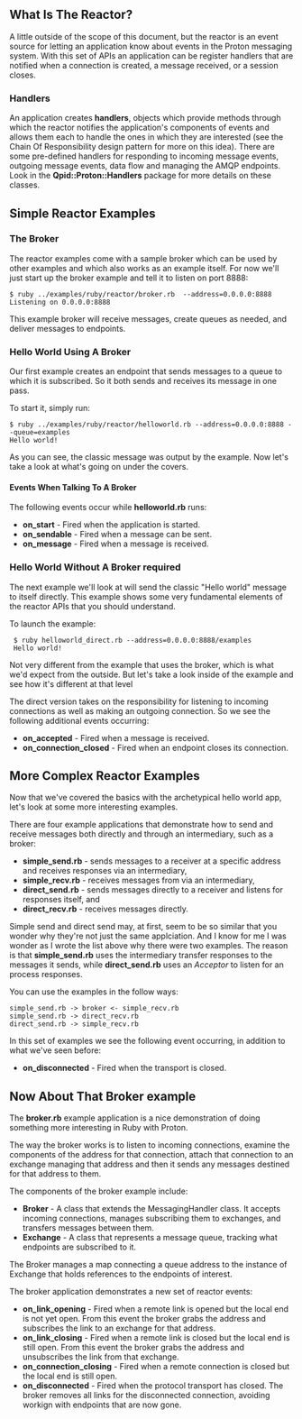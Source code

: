 ## What Is The Reactor?

A little outside of the scope of this document, but the reactor is an event source for letting an application know about events in the Proton messaging system. With this set of APIs an application can be register handlers that are notified when a connection is created, a message received, or a session closes.

### Handlers

An application creates **handlers**, objects which provide methods through which the reactor notifies the application's components of events and allows them each to handle the ones in which they are interested (see the Chain Of Responsibility design pattern for more on this idea). There are some pre-defined handlers for responding to incoming message events, outgoing message events, data flow and managing the AMQP endpoints. Look in the **Qpid::Proton::Handlers** package for more details on these classes.

## Simple Reactor Examples

### The Broker

The reactor examples come with a sample broker which can be used by other examples and which also works as an example itself. For now we'll just start up the broker example and tell it to listen on port 8888:

````
$ ruby ../examples/ruby/reactor/broker.rb  --address=0.0.0.0:8888
Listening on 0.0.0.0:8888
````

This example broker will receive messages, create queues as needed, and deliver messages to endpoints.

### Hello World Using A Broker

Our first example creates an endpoint that sends messages to a queue to which it is subscribed. So it both sends and receives its message in one pass.

To start it, simply run:

```
$ ruby ../examples/ruby/reactor/helloworld.rb --address=0.0.0.0:8888 --queue=examples
Hello world!
```

As you can see, the classic message was output by the example. Now let's take a look at what's going on under the covers.

#### Events When Talking To A Broker

The following events occur while **helloworld.rb** runs:

 * **on_start** - Fired when the application is started.
 * **on_sendable** - Fired when a message can be sent.
 * **on_message** - Fired when a message is received.

### Hello World Without A Broker required

The next example we'll look at will send the classic "Hello world" message to itself directly. This example shows some very fundamental elements of the reactor APIs that you should understand.

To launch the example:

```
 $ ruby helloworld_direct.rb --address=0.0.0.0:8888/examples
 Hello world!
```

Not very different from the example that uses the broker, which is what we'd expect from the outside. But let's take a look inside of the example and see how it's different at that level

The direct version takes on the responsibility for listening to incoming connections as well as making an outgoing connection. So we see the following additional events occurring:

 * **on_accepted** - Fired when a message is received.
 * **on_connection_closed** - Fired when an endpoint closes its connection.

## More Complex Reactor Examples

Now that we've covered the basics with the archetypical hello world app, let's look at some more interesting examples.

There are four example applications that demonstrate how to send and receive messages both directly and through an intermediary, such as a broker:

 * **simple_send.rb** - sends messages to a receiver at a specific address and receives responses via an intermediary,
 * **simple_recv.rb** - receives messages from via an intermediary,
 * **direct_send.rb** - sends messages directly to a receiver and listens for responses itself, and
 * **direct_recv.rb** - receives messages directly.

 Simple send and direct send may, at first, seem to be so similar that you wonder why they're not just the same applciation. And I know for me I was wonder as I wrote the list above why there were two examples. The reason is that **simple_send.rb** uses the intermediary transfer responses to the messages it sends, while **direct_send.rb** uses an *Acceptor* to listen for an process responses.

 You can use the examples in the follow ways:

 ```
 simple_send.rb -> broker <- simple_recv.rb
 simple_send.rb -> direct_recv.rb
 direct_send.rb -> simple_recv.rb
 ```

In this set of examples we see the following event occurring, in addition to what we've seen before:

 * **on_disconnected** - Fired when the transport is closed.

## Now About That Broker example

The **broker.rb** example application is a nice demonstration of doing something more interesting in Ruby with Proton.

The way the broker works is to listen to incoming connections, examine the components of the address for that connection, attach that connection to an exchange managing that address and then it sends any messages destined for that address to them.

The components of the broker example include:
 * **Broker** - A class that extends the MessagingHandler class. It accepts incoming connections, manages subscribing them to exchanges, and transfers messages between them.
 * **Exchange** - A class that represents a message queue, tracking what endpoints are subscribed to it.

The Broker manages a map connecting a queue address to the instance of Exchange that holds references to the endpoints of interest.

The broker application demonstrates a new set of reactor events:

 * **on_link_opening** - Fired when a remote link is opened but the local end is not yet open. From this event the broker grabs the address and subscribes the link to an exchange for that address.
 * **on_link_closing** - Fired when a remote link is closed but the local end is still open. From this event the broker grabs the address and unsubscribes the link from that exchange.
 * **on_connection_closing** - Fired when a remote connection is closed but the local end is still open.
 * **on_disconnected** - Fired when the protocol transport has closed. The broker removes all links for the disconnected connection, avoiding workign with endpoints that are now gone.
